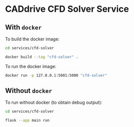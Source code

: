 # CADdrive CFD Solver Service

## With ``docker``

To build the docker image:

```sh
cd services/cfd-solver

docker build --tag "cfd-solver" .
```

To run the docker image:

```sh
docker run -p 127.0.0.1:5001:5000 "cfd-solver"
```

## Without ``docker``

To run without docker (to obtain debug output):

```sh
cd services/cfd-solver

flask --app main run
```
